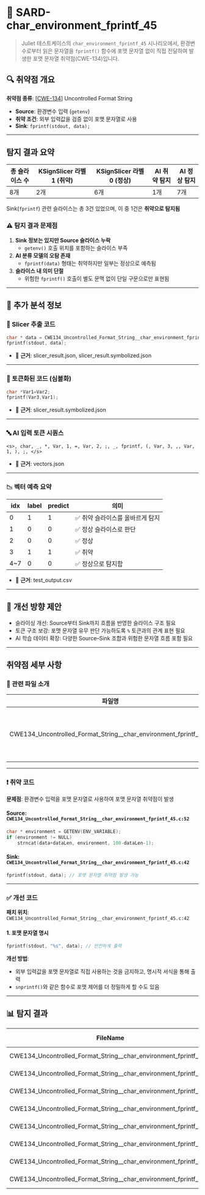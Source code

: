 # 📁 SARD-char_environment_fprintf_45

> Juliet 테스트케이스의 `char_environment_fprintf_45` 시나리오에서, 환경변수로부터 읽은 문자열을 `fprintf()` 함수에 포맷 문자열 없이 직접 전달하여 발생한 포맷 문자열 취약점(CWE-134)입니다.

## 🔍 취약점 개요

**취약점 종류**: [[CWE-134](https://cwe.mitre.org/data/definitions/134.html)] Uncontrolled Format String

* **Source**: 환경변수 입력 (`getenv`)
* **취약 조건**: 외부 입력값을 검증 없이 포맷 문자열로 사용
* **Sink**: `fprintf(stdout, data);`

---

## 탐지 결과 요약

| 총 슬라이스 수 | KSignSlicer 라벨 1 (취약) | KSignSlicer 라벨 0 (정상) | AI 취약 탐지 | AI 정상 탐지 |
|----------------|---------------------------|----------------------------|---------------|---------------|
| 8개            | 2개                       | 6개                        | 1개           | 7개           |

Sink(`fprintf`) 관련 슬라이스는 총 3건 있었으며, 이 중 1건은 **취약으로 탐지됨**

### ⚠️ 탐지 결과 문제점

1. **Sink 정보는 있지만 Source 슬라이스 누락**  
   - `getenv()` 호출 위치를 포함하는 슬라이스 부족
2. **AI 분류 모델의 오탐 존재**  
   - `fprintf(data)` 형태는 취약하지만 일부는 정상으로 예측됨
3. **슬라이스 내 의미 단절**  
   - 위험한 `fprintf()` 호출이 별도 문맥 없이 단일 구문으로만 표현됨

---

## 🧠 추가 분석 정보

### 🔎 Slicer 추출 코드
```c
char * data = CWE134_Uncontrolled_Format_String__char_environment_fprintf_45_badData;
fprintf(stdout, data);
```
- 📄 **근거**: slicer_result.json, slicer_result.symbolized.json

---

### 🧩 토큰화된 코드 (심볼화)
```c
char *Var1=Var2;
fprintf(Var3,Var1);
```
- 📄 **근거**: slicer_result.symbolized.json

---

### 🔤 AI 입력 토큰 시퀀스
```
<s>, char, _, *, Var, 1, =, Var, 2, ;, _, fprintf, (, Var, 3, ,, Var, 1, ), ;, </s>
```
- 📄 **근거**: vectors.json

---

### 📉 벡터 예측 요약

| idx | label | predict | 의미 |
|-----|-------|---------|------|
| 0   | 1     | 1       | ✅ 취약 슬라이스를 올바르게 탐지 |
| 1   | 0     | 0       | ✅ 정상 슬라이스로 판단 |
| 2   | 0     | 0       | ✅ 정상 |
| 3   | 1     | 1       | ✅ 취약 |
| 4~7| 0     | 0       | ✅ 정상으로 탐지함

- 📄 **근거**: test_output.csv

---

## 🧪 개선 방향 제안

- 슬라이싱 개선: Source부터 Sink까지 흐름을 반영한 슬라이스 구조 필요
- 토큰 구조 보강: 포맷 문자열 유무 판단 가능하도록 `%` 토큰과의 관계 표현 필요
- AI 학습 데이터 확장: 다양한 Source–Sink 조합과 위험한 문자열 흐름 포함 필요

---

## 취약점 세부 사항

### 📁 관련 파일 소개

| 파일명       | 설명                      |
| ------------ | ------------------------- |
| CWE134_Uncontrolled_Format_String__char_environment_fprintf_45.c | 환경변수 입력 후 `fprintf()` 호출이 포함된 테스트 코드 |

---

### ❗️ 취약 코드

**문제점**: 환경변수 입력을 포맷 문자열로 사용하여 포맷 문자열 취약점이 발생

#### Source: `CWE134_Uncontrolled_Format_String__char_environment_fprintf_45.c:52`
```c
char * environment = GETENV(ENV_VARIABLE);
if (environment != NULL)
    strncat(data+dataLen, environment, 100-dataLen-1);
```

#### Sink: `CWE134_Uncontrolled_Format_String__char_environment_fprintf_45.c:42`
```c
fprintf(stdout, data); // 포맷 문자열 취약점 발생 가능
```

---

### ✅ 개선 코드

**패치 위치**: `CWE134_Uncontrolled_Format_String__char_environment_fprintf_45.c:42`

#### 1. 포맷 문자열 명시
```c
fprintf(stdout, "%s", data); // 안전하게 출력
```

**개선 방법**:  
- 외부 입력값을 포맷 문자열로 직접 사용하는 것을 금지하고, 명시적 서식을 통해 출력
- `snprintf()`와 같은 함수로 포맷 제어를 더 정밀하게 할 수도 있음

---

## 📊 탐지 결과

|FileName|Caller|Source|Sink|idx|CWE-ID|category|criterion|line|label|predict|
|--------|------|------|----|---|------|--------|---------|----|-----|-------|
|CWE134_Uncontrolled_Format_String__char_environment_fprintf_45.c|badSink|False|True|0|CWE-134|CallExpression|fprintf|42|1|1|
|CWE134_Uncontrolled_Format_String__char_environment_fprintf_45.c|CWE134_Uncontrolled_Format_String__char_environment_fprintf_45_bad|False|True|1|CWE-134|CallExpression|strlen|52|0|0|
|CWE134_Uncontrolled_Format_String__char_environment_fprintf_45.c|CWE134_Uncontrolled_Format_String__char_environment_fprintf_45_bad|False|True|2|CWE-134|CallExpression|strncat|58|0|0|
|CWE134_Uncontrolled_Format_String__char_environment_fprintf_45.c|goodG2BSink|False|True|3|CWE-134|CallExpression|fprintf|74|1|1|
|CWE134_Uncontrolled_Format_String__char_environment_fprintf_45.c|goodG2B|False|True|4|CWE-134|CallExpression|strcpy|83|0|0|
|CWE134_Uncontrolled_Format_String__char_environment_fprintf_45.c|goodB2GSink|False|True|5|CWE-134|CallExpression|fprintf|93|0|0|
|CWE134_Uncontrolled_Format_String__char_environment_fprintf_45.c|goodB2G|False|True|6|CWE-134|CallExpression|strlen|103|0|0|
|CWE134_Uncontrolled_Format_String__char_environment_fprintf_45.c|goodB2G|False|True|7|CWE-134|CallExpression|strncat|109|0|0|
